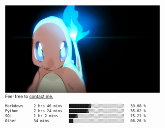 [gif]: https://raw.githubusercontent.com/uysalserkan/uysalserkan/master/charmander-2.gif

![gif]
Feel free to [contact me.](mailto:uysalserkan08@gmail.com)
<!--
<div align="center">
<p>Profile Visitor Counter</p>
<img src="https://profile-counter.glitch.me/uysalserkan/count.svg" alt="hit counter" align="center">
</div>
-->
<!--START_SECTION:waka-->

```text
Markdown     2 hrs 40 mins   █████████▓░░░░░░░░░░░░░░░   39.08 %
Python       2 hrs 24 mins   ████████▓░░░░░░░░░░░░░░░░   35.02 %
SQL          1 hr 2 mins     ███▓░░░░░░░░░░░░░░░░░░░░░   15.21 %
Other        34 mins         ██░░░░░░░░░░░░░░░░░░░░░░░   08.26 %
```

<!--END_SECTION:waka-->

